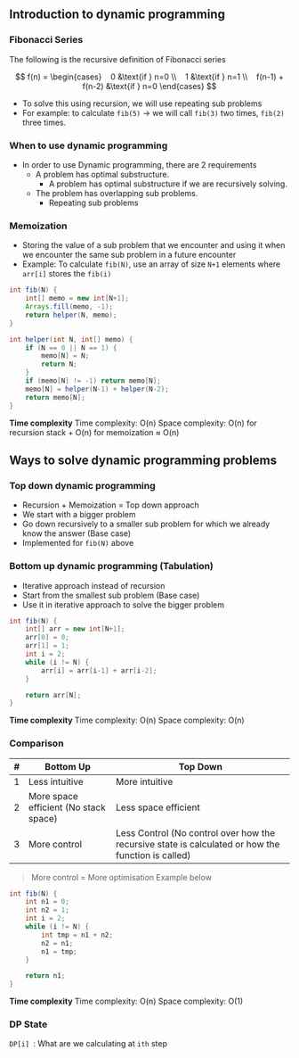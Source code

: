 ```table-of-contents
```

## Introduction to dynamic programming

### Fibonacci Series

The following is the recursive definition of Fibonacci series

$$
f(n) = 
\begin{cases}
   0 &\text{if } n=0 \\
   1 &\text{if } n=1 \\
   f(n-1) + f(n-2) &\text{if } n=0
\end{cases}
$$

- To solve this using recursion, we will use repeating sub problems 
- For example:  to calculate `fib(5)` -> we will call `fib(3)` two times, `fib(2)` three times.

### When to use dynamic programming

- In order to use Dynamic programming, there are 2 requirements
	- A problem has optimal substructure.
		- A problem has optimal substructure if we are recursively solving.
	- The problem has overlapping sub problems.
		- Repeating sub problems


### Memoization

- Storing the value of a sub problem that we encounter and using it when we encounter the same sub problem in a future encounter
- Example: To calculate `fib(N)`, use an array of size `N+1` elements where `arr[i]` stores the `fib(i)`

```java
int fib(N) {
	int[] memo = new int[N+1];
	Arrays.fill(memo, -1);
	return helper(N, memo);
}

int helper(int N, int[] memo) {
	if (N == 0 || N == 1) {
		memo[N] = N;
		return N;
	}
	if (memo[N] != -1) return memo[N];
	memo[N] = helper(N-1) + helper(N-2);
	return memo[N];
}
```

**Time complexity**
Time complexity: O(n)
Space complexity:  O(n) for recursion stack + O(n) for memoization $\approx$ O(n)


## Ways to solve dynamic programming problems

### Top down dynamic programming

- Recursion + Memoization = Top down approach
- We start with a bigger problem
- Go down recursively to a smaller sub problem for which we already know the answer (Base case)
- Implemented for `fib(N)` above

### Bottom up dynamic programming (Tabulation)

- Iterative approach instead of recursion
- Start from the smallest sub problem (Base case)
- Use it in iterative approach to solve the bigger problem

```java
int fib(N) {
	int[] arr = new int[N+1];
	arr[0] = 0;
	arr[1] = 1;
	int i = 2;
	while (i != N) {
		arr[i] = arr[i-1] + arr[i-2];
	}

	return arr[N];
}
```

**Time complexity**
Time complexity: O(n)
Space complexity:  O(n)

### Comparison

| # | Bottom Up | Top Down |
| ---- | ---- | ---- |
| 1 | Less intuitive | More intuitive |
| 2 | More space efficient (No stack space) | Less space efficient |
| 3 | More control | Less Control (No control over how the recursive state is calculated or how the function is called) |
> More control = More optimisation
> Example below

```java
int fib(N) {
	int n1 = 0;
	int n2 = 1;
	int i = 2;
	while (i != N) {
		int tmp = n1 + n2;
		n2 = n1;
		n1 = tmp;
	}

	return n1;
}
```

**Time complexity**
Time complexity: O(n)
Space complexity:  O(1)

### DP State

`DP[i] `: What are we calculating at `ith` step
